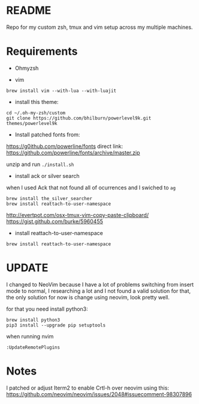 README
======

Repo for my custom zsh, tmux and vim setup across my multiple machines.

Requirements
============

- Ohmyzsh

- vim 
```
brew install vim --with-lua --with-luajit
```
- install this theme:

```
cd ~/.oh-my-zsh/custom
git clone https://github.com/bhilburn/powerlevel9k.git themes/powerlevel9k
```

- Install patched fonts from:

https://g0ithub.com/powerline/fonts direct link:
https://github.com/powerline/fonts/archive/master.zip

unzip and run `./install.sh`

- install ack or silver search

when I used Ack that not found all of ocurrences and I swiched to `ag`

```
brew install the_silver_searcher
brew install reattach-to-user-namespace
```

http://evertpot.com/osx-tmux-vim-copy-paste-clipboard/
https://gist.github.com/burke/5960455

- install reattach-to-user-namespace

```
brew install reattach-to-user-namespace
```

UPDATE
======

I changed to NeoVim because I have a lot of problems switching from insert mode
to normal, I researching a lot and I not found a valid solution for that, the
only solution for now is change using neovim, look pretty well.

for that you need install python3:

```
brew install python3 
pip3 install --upgrade pip setuptools
```

when running nvim
```
:UpdateRemotePlugins
```


Notes
=====

I patched or adjust Iterm2 to enable Crtl-h over neovim using this:
https://github.com/neovim/neovim/issues/2048#issuecomment-98307896
